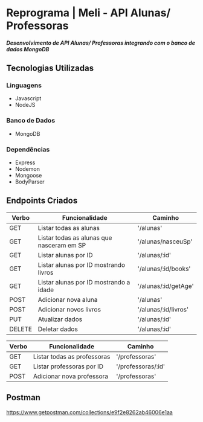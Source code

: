 # Reprograma | Meli - API Alunas/ Professoras
##### Desenvolvimento de API Alunas/ Professoras integrando com o banco de dados MongoDB

## Tecnologias Utilizadas
### Linguagens
- Javascript<br>
- NodeJS<br>

### Banco de Dados
- MongoDB<br>

### Dependências
- Express<br>
- Nodemon<br>
- Mongoose<br>
- BodyParser<br>


## Endpoints Criados

<table>
<thead>
<th>Verbo</th>
<th>Funcionalidade</th>
<th>Caminho</th>
</thead>
<tbody>
<tr>
<td>GET</td>
<td>Listar todas as alunas</td>
<td>'/alunas'
</tr>

<tr>
<td>GET</td>
<td>Listar todas as alunas que nasceram em SP</td>
<td>'/alunas/nasceuSp'</td>
</tr>

<tr>
<td>GET</td>
<td>Listar alunas por ID</td>
<td>'/alunas/:id'</td>
</tr>

<tr>
<td>GET</td>
<td>Listar alunas por ID mostrando livros</td>
<td>'/alunas/:id/books'</td>
</tr>

<tr>
<td>GET</td>
<td>Listar alunas por ID mostrando a idade</td>
<td>'/alunas/:id/getAge'</td>
</tr>

<tr>
<td>POST</td>
<td>Adicionar nova aluna</td>
<td>'/alunas'</td>
</tr>

<tr>
<td>POST</td>
<td>Adicionar novos livros</td>
<td>'/alunas/:id/livros'</td>
</tr>

<tr>
<td>PUT</td>
<td>Atualizar dados</td>
<td>'/alunas/:id'</td>
</tr>

<tr>
<td>DELETE</td>
<td>Deletar dados</td>
<td>'/alunas/:id'</td>
</tr>
</table>


<table>
<thead>
<th>Verbo</th>
<th>Funcionalidade</th>
<th>Caminho</th>
</thead>
<tbody>
<tr>
<td>GET</td>
<td>Listar todas as professoras</td>
<td>'/professoras'
</tr>

<tr>
<td>GET</td>
<td>Listar professoras por ID</td>
<td>'/professoras/:id'</td>
</tr>

<tr>
<td>POST</td>
<td>Adicionar nova professora</td>
<td>'/professoras'</td>
</tr>
</table>

## Postman

https://www.getpostman.com/collections/e9f2e8262ab46006e1aa

